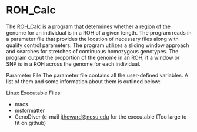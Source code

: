 # ROH_Calc

The ROH_Calc is a program that determines whether a region of the genome for an individual is in a ROH of a given length. The program reads in a parameter file that provides the location of necessary files along with quality control parameters. The program utilizes a sliding window approach and searches for stretches of continuous homozygous genotypes. The program output the proportion of the genome in an ROH, if a window or SNP is in a ROH across the genome for each individual.

Parameter File
The parameter file contains all the user-defined variables. A list of them and some information about them is outlined below:


Linux Executable Files:
- macs
- msformatter
- GenoDiver (e-mail jthoward@ncsu.edu for the executable (Too large to fit on github)
